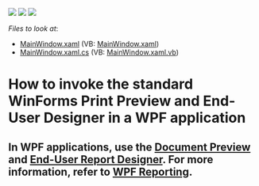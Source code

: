 <!-- default badges list -->
![](https://img.shields.io/endpoint?url=https://codecentral.devexpress.com/api/v1/VersionRange/128601636/22.2.2%2B)
[![](https://img.shields.io/badge/Open_in_DevExpress_Support_Center-FF7200?style=flat-square&logo=DevExpress&logoColor=white)](https://supportcenter.devexpress.com/ticket/details/T1101227)
[![](https://img.shields.io/badge/📖_How_to_use_DevExpress_Examples-e9f6fc?style=flat-square)](https://docs.devexpress.com/GeneralInformation/403183)
<!-- default badges end -->
*Files to look at*:

* [MainWindow.xaml](./CS/MainWindow.xaml) (VB: [MainWindow.xaml](./VB/MainWindow.xaml))
* [MainWindow.xaml.cs](./CS/MainWindow.xaml.cs) (VB: [MainWindow.xaml.vb](./VB/MainWindow.xaml.vb))
<!-- default file list end -->
# How to invoke the standard WinForms Print Preview and End-User Designer in a WPF application

## In WPF applications, use the [Document Preview](https://docs.devexpress.com/WPF/DevExpress.Xpf.Printing.DocumentPreviewControl) and [End-User Report Designer](https://docs.devexpress.com/XtraReports/114104/create-end-user-reporting-applications/wpf-reporting/end-user-report-designer). For more information, refer to [WPF Reporting](https://docs.devexpress.com/XtraReports/9830/create-end-user-reporting-applications/wpf-reporting).


